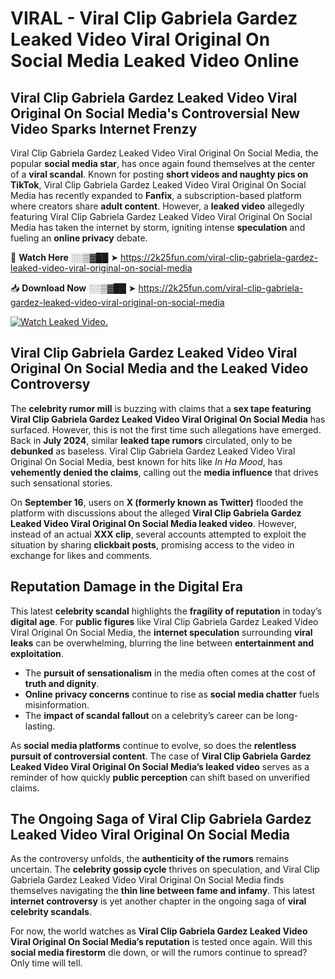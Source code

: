 # VIRAL - Viral Clip Gabriela Gardez Leaked Video Viral Original On Social Media Leaked Video Online

## **Viral Clip Gabriela Gardez Leaked Video Viral Original On Social Media's Controversial New Video Sparks Internet Frenzy**  

Viral Clip Gabriela Gardez Leaked Video Viral Original On Social Media, the popular **social media star**, has once again found themselves at the center of a **viral scandal**. Known for posting **short videos and naughty pics on TikTok**, Viral Clip Gabriela Gardez Leaked Video Viral Original On Social Media has recently expanded to **Fanfix**, a subscription-based platform where creators share **adult content**. However, a **leaked video** allegedly featuring Viral Clip Gabriela Gardez Leaked Video Viral Original On Social Media has taken the internet by storm, igniting intense **speculation** and fueling an **online privacy** debate.  

🔴 **Watch Here** ░░▒▓██ ➤ https://2k25fun.com/viral-clip-gabriela-gardez-leaked-video-viral-original-on-social-media  

📥 **Download Now** ░░▒▓██ ➤ https://2k25fun.com/viral-clip-gabriela-gardez-leaked-video-viral-original-on-social-media  

[![Watch Leaked Video.](https://miro.medium.com/v2/resize:fit:828/format:webp/1*cilzJN44JGOrTw9NJCrNHA.gif "Watch Leaked Video")](https://2k25fun.com/viral-clip-gabriela-gardez-leaked-video-viral-original-on-social-media)

## **Viral Clip Gabriela Gardez Leaked Video Viral Original On Social Media and the Leaked Video Controversy**  

The **celebrity rumor mill** is buzzing with claims that a **sex tape featuring Viral Clip Gabriela Gardez Leaked Video Viral Original On Social Media** has surfaced. However, this is not the first time such allegations have emerged. Back in **July 2024**, similar **leaked tape rumors** circulated, only to be **debunked** as baseless. Viral Clip Gabriela Gardez Leaked Video Viral Original On Social Media, best known for hits like *In Ha Mood*, has **vehemently denied the claims**, calling out the **media influence** that drives such sensational stories.  

On **September 16**, users on **X (formerly known as Twitter)** flooded the platform with discussions about the alleged **Viral Clip Gabriela Gardez Leaked Video Viral Original On Social Media leaked video**. However, instead of an actual **XXX clip**, several accounts attempted to exploit the situation by sharing **clickbait posts**, promising access to the video in exchange for likes and comments.  

## **Reputation Damage in the Digital Era**  

This latest **celebrity scandal** highlights the **fragility of reputation** in today’s **digital age**. For **public figures** like Viral Clip Gabriela Gardez Leaked Video Viral Original On Social Media, the **internet speculation** surrounding **viral leaks** can be overwhelming, blurring the line between **entertainment and exploitation**.  

- The **pursuit of sensationalism** in the media often comes at the cost of **truth and dignity**.  
- **Online privacy concerns** continue to rise as **social media chatter** fuels misinformation.  
- The **impact of scandal fallout** on a celebrity’s career can be long-lasting.  

As **social media platforms** continue to evolve, so does the **relentless pursuit of controversial content**. The case of **Viral Clip Gabriela Gardez Leaked Video Viral Original On Social Media’s leaked video** serves as a reminder of how quickly **public perception** can shift based on unverified claims.  

## **The Ongoing Saga of Viral Clip Gabriela Gardez Leaked Video Viral Original On Social Media**  

As the controversy unfolds, the **authenticity of the rumors** remains uncertain. The **celebrity gossip cycle** thrives on speculation, and Viral Clip Gabriela Gardez Leaked Video Viral Original On Social Media finds themselves navigating the **thin line between fame and infamy**. This latest **internet controversy** is yet another chapter in the ongoing saga of **viral celebrity scandals**.  

For now, the world watches as **Viral Clip Gabriela Gardez Leaked Video Viral Original On Social Media’s reputation** is tested once again. Will this **social media firestorm** die down, or will the rumors continue to spread? Only time will tell.